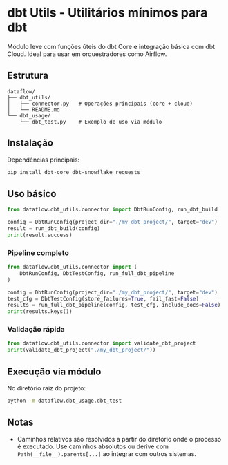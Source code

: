 # dbt Utils - Utilitários mínimos para dbt

Módulo leve com funções úteis do dbt Core e integração básica com dbt Cloud. Ideal para usar em orquestradores como Airflow.

## Estrutura
```
dataflow/
├── dbt_utils/
│   ├── connector.py   # Operações principais (core + cloud)
│   └── README.md
└── dbt_usage/
    └── dbt_test.py    # Exemplo de uso via módulo
```

## Instalação
Dependências principais:
```bash
pip install dbt-core dbt-snowflake requests
```

## Uso básico
```python
from dataflow.dbt_utils.connector import DbtRunConfig, run_dbt_build

config = DbtRunConfig(project_dir="./my_dbt_project/", target="dev")
result = run_dbt_build(config)
print(result.success)
```

### Pipeline completo
```python
from dataflow.dbt_utils.connector import (
    DbtRunConfig, DbtTestConfig, run_full_dbt_pipeline
)

config = DbtRunConfig(project_dir="./my_dbt_project/", target="dev")
test_cfg = DbtTestConfig(store_failures=True, fail_fast=False)
results = run_full_dbt_pipeline(config, test_cfg, include_docs=False)
print(results.keys())
```

### Validação rápida
```python
from dataflow.dbt_utils.connector import validate_dbt_project
print(validate_dbt_project("./my_dbt_project/"))
```

## Execução via módulo
No diretório raiz do projeto:
```bash
python -m dataflow.dbt_usage.dbt_test
```

## Notas
- Caminhos relativos são resolvidos a partir do diretório onde o processo é executado. Use caminhos absolutos ou derive com `Path(__file__).parents[...]` ao integrar com outros sistemas.
